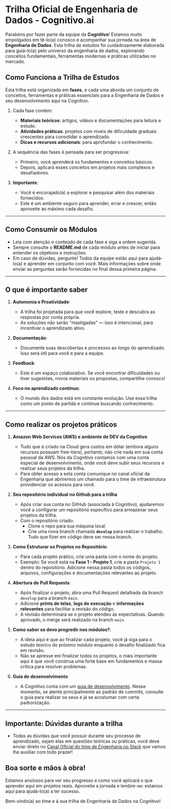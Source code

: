 # Trilha Oficial de Engenharia de Dados - Cognitivo.ai

Parabéns por fazer parte da equipe da **Cognitivo**! Estamos muito empolgados em tê-lo(a) conosco e acompanhar sua jornada na área de **Engenharia de Dados**. Esta trilha de estudos foi cuidadosamente elaborada para guiá-lo(a) pelo universo da engenharia de dados, explorando conceitos fundamentais, ferramentas modernas e práticas utilizadas no mercado.

## **Como Funciona a Trilha de Estudos**
Esta trilha está organizada em **fases**, e cada uma aborda um conjunto de conceitos, ferramentas e práticas essenciais para a Engenharia de Dados e seu desenvolvimento aqui na Cognitivo.

1. Cada fase contém:
    - **Materiais teóricos**: artigos, vídeos e documentações para leitura e estudo.
    - **Atividades práticas**: projetos com níveis de dificuldade graduais crescentes para consolidar o aprendizado.
    - **Dicas e recursos adicionais**: para aprofundar o conhecimento.

2. A sequência das fases é pensada para ser progressiva:
    - Primeiro, você aprenderá os fundamentos e conceitos básicos.
    - Depois, aplicará esses conceitos em projetos mais complexos e desafiadores.

3. **Importante**: 
    - Você é encorajado(a) a explorar e pesquisar além dos materiais fornecidos.
    - Este é um ambiente seguro para aprender, errar e crescer, então aproveite ao máximo cada desafio.

---

## **Como Consumir os Módulos**
- Leia com atenção o conteúdo de cada fase e siga a ordem sugerida.
- Sempre consulte o **README.md** de cada módulo antes de iniciar para entender os objetivos e instruções.
- Em caso de dúvidas, pergunte! Todos da equipe estão aqui para ajudá-lo(a) e aprender em conjunto com você. Mais informações sobre onde enviar as perguntas serão fornecidas no final dessa primeira página.

---

## **O que é importante saber**
1. **Autonomia e Proatividade**:
    - A trilha foi projetada para que você explore, teste e descubra as respostas por conta própria.
    - As soluções não serão "mastigadas" — isso é intencional, para incentivar o aprendizado ativo.

2. **Documentação**:
    - Documente suas descobertas e processos ao longo do aprendizado. Isso será útil para você e para a equipe.

3. **Feedback**:
    - Este é um espaço colaborativo. Se você encontrar dificuldades ou tiver sugestões, novos materiais ou propostas, compartilhe conosco!

4. **Foco no aprendizado contínuo**:
    - O mundo dos dados está em constante evolução. Use essa trilha como um ponto de partida e continue buscando conhecimento.

---

## **Como realizar os projetos práticos**
1. **Amazon Web Services (AWS) e ambiente de DEV da Cognitivo**
    - Tudo que é criado na Cloud gera custos em dólar (embora alguns recursos possuam free-tiers), portanto, não crie nada em sua conta pessoal da AWS. Nós da Cognitivo contamos com uma conta especial de desenvolvimento, onde você deve subir seus recursos e realizar seus projetos da trilha.
    - Para obter acesso a esta conta comunique no canal oficial da Engenharia que abriremos um chamado para o time de infraestrutura providenciar os acessos para você.

2. **Seu repositório individual no Github para a trilha**
    - Após criar sua conta no GitHub (associada à Cognitivo), ajudaremos você a configurar um repositório específico para armazenar seus projetos da trilha.
    - Com o repositório criado:
        - Clone o repo para sua máquina local.  
        - Crie uma nova branch chamada **`develop`** para realizar o trabalho. Tudo que fizer em código deve ser nessa branch.  

3. **Como Estruturar os Projetos no Repositório**:
    - Para cada projeto prático, crie uma pasta com o nome do projeto.  
    - Exemplo: Se você está na **Fase 1 - Projeto 1**, crie a pasta `Projeto 1` dentro do repositório. Adicione nessa pasta todos os códigos, arquivos, configurações e documentações relevantes ao projeto.

4. **Abertura de Pull Requests**:  
    - Após finalizar o projeto, abra uma Pull Request detalhada da branch `develop` para a branch `main`.
    - Adicione **prints de telas**, **logs de execução** e **informações relevantes** para facilitar a revisão do código.
    - A revisão determinará se o projeto atendeu às expectativas. Quando aprovado, o merge será realizado na branch `main`.

6. **Como saber se devo progredir nos módulos?**:
    - A ideia aqui é que ao finalizar cada projeto, você já siga para o estudo teórico do próximo módulo enquanto o desafio finalizado fica em revisão.
    - Não se apresse em finalizar todos os projetos, o mais importante aqui é que você construa uma forte base em fundamentos e massa crítica para resolver problemas.

7. **Guia de desenvolvimento**
    - A Cognitivo conta com um [guia de desenvolvimento](https://docs.google.com/document/d/1PSEU69_Up9QzNAfO7sw3FGzqXMhFyYMqwXSeK_AFzDI/edit?usp=sharing). Nesse momento, se atente principalmente ao padrão de commits, consulte o guia para realizar os seus e já se acostumar com certa padronização.

---

## **Importante: Dúvidas durante a trilha**
- Todas as dúvidas que você possuir durante seu processo de aprendizado, sejam elas em questões teóricas ou práticas, você deve enviar direto no [Canal Oficial do time de Engenharia no Slack](https://projetos-cognitivoai.slack.com/archives/C051L09R73L) que vamos lhe auxiliar com todo prazer!

## **Boa sorte e mãos à obra!**
Estamos ansiosos para ver seu progresso e como você aplicará o que aprender aqui em projetos reais. Aproveite a jornada e lembre-se: estamos aqui para ajudá-lo(a) a ter sucesso.

Bem-vindo(a) ao time e à sua trilha de Engenharia de Dados na Cognitivo!